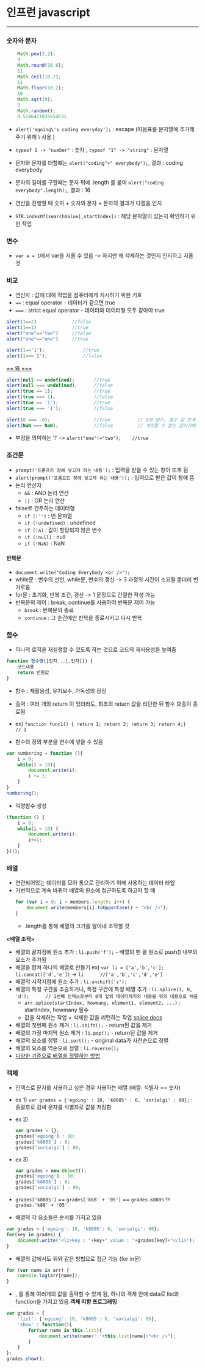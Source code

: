 # 인프런 javascript

------

### 숫자와 문자
```javascript
    Math.pow(3,2);
    9
    Math.round(10.6);
    11
    Math.ceil(10.2);
    11
    Math.floor(10.2);
    10
    Math.sqrt(9);
    3
    Math.random();
    0.5146421035654631
```

- ```alert('egoing\'s coding everyday');``` : escape (따옴표를 문자열에 추가해주기 위해 \ 사용 )
- ```typeof 1 -> "number"``` : 숫자 , ```typeof "1" -> "string"``` : 문자열

- 문자와 문자를 더할떄는 ```alert("coding"+" everybody");```, 결과 : coding everybody
- 문자의 길이를 구할때는 문자 뒤에 .length 를 붙여 ```alert("coding everybody".length);```, 결과 : 16
- 연산을 진행할 때 숫자 + 숫자와 문자 + 문자의 결과가 다름을 인지
- ```STR.indexOf(searchValue[,startIndex])``` : 해당 문자열이 있는지 확인하기 위한 작업

### 변수
- ```var a = 1```에서 var을 지울 수 있음 -> 하지만 왜 삭제하는 것인지 인지하고 지울 것


### 비교
- 연산자 : 값에 대해 작업을 컴퓨터에게 지시하기 위한 기호
- ```==``` : equal operator - 데이터가 같으면 true
- ```===``` : strict equal operator - 데이터와 데이터형 모두 같아야  true
```javascript
alert(1==2)             //false
alert(1==1)             //true
alert("one"=="two")     //false 
alert("one"=="one")     //true

alert(1=='1');              //true
alert(1==='1');             //false
```
[== 와 ===](https://dorey.github.io/JavaScript-Equality-Table/)
```javascript
alert(null == undefined);       //true
alert(null === undefined);      //false
alert(true == 1);               //true
alert(true === 1);              //false
alert(true == '1');             //true
alert(true === '1');            //false
 
alert(0 === -0);                //true          // 0의 양수, 음수 값 존재 X -> true 리턴
alert(NaN === NaN);             //false         // 계산할 수 없는 값이기에 false 리턴
```
- 부정을 의미하는 '!' -> ```alert("one"!="two");    //true``` 

### 조건문
- ```prompt('프롬프트 창에 넣고자 하는 내용');``` : 입력을 받을 수 있는 창이 뜨게 됨
- ```alert(prompt('프롬프트 창에 넣고자 하는 내용'));``` : 입력으로 받은 값이 창에 뜸
- 논리 연산자
    - ```&&``` : AND 논리 연산
    - ```||``` : OR 논리 연산
- false로 간주하는 데이터형
    - ```if (!'')``` : 빈 문자열
    - ```if (!undefined)``` : undefined
    - ```if (!a)``` : 값이 할당되지 않은 변수
    - ```if (!null)``` : null
    - ```if (!NaN)``` : NaN

#### 반복문
- ```document.write("Coding Everybody <br />");```
- while문 : 변수의 선언, while문, 변수의 갱신 -> 3 과정의 시간이 소요될 뿐더러 번거로움
- for문 : 초기화, 반복 조건, 갱신 -> 1 문장으로 간결한 작성 가능
- 반복문의 제어 : break, continue를 사용하여 반복문 제어 가능
    - ```break``` : 반복문의 종료
    - ```continue``` : 그 순간에만 반복을 종료시키고 다시 반복

### 함수
- 하나의 로직을 재실행할 수 있도록 하는 것으로 코드의 재사용성을 높여줌
```javascript
function 함수명([인자...[,인자]]) {
    코드내용
    return 반환값
}
```
- 함수 : 재활용성, 유지보수, 가독성의 장점
- 출력 : 여러 개의 return 이 있더라도, 최초의 return 값을 리턴한 뒤 함수 호출이 종료됨
- ex) ```function func1() { return 1; return 2; return 3; return 4;}    // 1 ```

- 함수의 정의 부분을 변수에 넣을 수 있음
```javascript
var numbering = function (){
    i = 0;
    while(i < 10){
        document.write(i);
        i += 1;
    }   
}
numbering();
```
- 익명함수 생성
```javascript
(function () {
    i = 0;
    while(i < 10) {
        document.write(i);
        i+=1;
    }
})();
```

### 배열
- 연관되어있는 데이터를 모아 통으로 관리하기 위해 사용하는 데이터 타입
- 가변적으로 계속 바뀌어 배열의 원소에 접근하도록 하고자 할 때
    ```javascript
    for (var i = 0; i < members.length; i++) {
        document.write(members[i].toUpperCase() + "<br />");
    }
    ```
    - .length를 통해 배열의 크기를 알아내 조작할 것

**<배열 조작>**
- 배열의 끝지점에 원소 추가 : ```li.push('f');``` - 배열의 맨 끝 원소로 push() 내부의 요소가 추가됨
- 배열을 합쳐 하나의 배열로 만들기 ex) ```var li = ['a','b','c']; li.concat(['d','e'])``` -> ```li      //['a','b','c','d','e']```
- 배열의 시작지점에 원소 추가 : ```li.unshift('z');```
- 배열의 특정 구간을 추출하거나, 특정 구간에 특정 배열 추가 : ```li.splice(1, 0, 'd');      // 1번째 인덱스로부터 0개 앞의 데이터까지의 내용을 뒤의 내용으로 채움```
    - ```arr.splice(startIndex, howmany, element1, element2, ...)``` : startIndex, howmany 필수
    - 값을 삭제하는 작업 + 삭제한 값을 리턴하는 작업 [splice docs](https://opentutorials.org/course/50/110)
- 배열의 첫번째 원소 제거 : ```li.shift();``` - return된 값을 제거
- 배열의 가장 마지막 원소 제거 : ```li.pop();``` - return된 값을 제거
- 배열의 요소를 정렬 : ```li.sort();``` - original data가 사전순으로 정렬
- 배열의 요소를 역순으로 정렬 : ```li.reverse();```
- [다양한 기준으로 배열을 정렬하는 방법](https://opentutorials.org/course/50/109)

### 객체
- 인덱스로 문자를 사용하고 싶은 경우 사용하는 배열 (배열: 식별자 == 숫자)
- ex 1) ```var grades = {'egoing' : 10, 'k8805' : 6, 'sorialgi' : 80};``` : 중괄호로 감싸 문자를 식별자로 값을 저장함
- ex 2)
    ```javascript
    var grades = {};
    grades['egoing'] : 10;
    grades['k8805'] : 6;
    grades['sorialgi'] : 80;
    ```
- ex 3) 
    ```javascript
    var grades = new Object();
    grades['egoing'] : 10;
    grades['k8805'] : 6;
    grades['sorialgi'] : 80;
    ```
- ```grades['k8805']``` == ```grades['k88' + '05']``` == ```grades.k8805``` != ```grades.'k88' + '05'```

- 배열의 각 요소들은 순서를 가지고 있음
```javascript
var grades = {'egoing': 10, 'k8805': 6, 'sorialgi': 80};
for(key in grades) {
    document.write("<li>key : "+key+" value : "+grades[key]+"</li>");
}
```
- 배열의 값에서도 위와 같은 방법으로 접근 가능 (for in문)
```javascript
for (var name in arr) {
    console.log(arr[name]);
}
```
- , 를 통해 여러개의 값을 출력할 수 있게 됨, 하나의 객체 안에 data로 list와 function을 가지고 있음 **객체 지향 프로그래밍**
```javascript
var grades = {
    'list': {'egoing': 10, 'k8805': 6, 'sorialgi': 80},
    'show' : function(){
        for(var name in this.list){
            document.write(name+':'+this.list[name]+"<br />");
        }
    }
};
grades.show();
```

